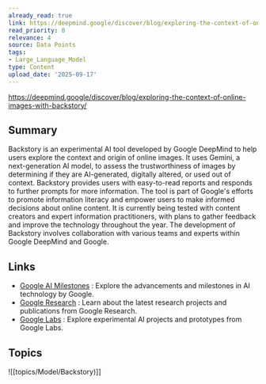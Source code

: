 ```yaml
---
already_read: true
link: https://deepmind.google/discover/blog/exploring-the-context-of-online-images-with-backstory/
read_priority: 0
relevance: 4
source: Data Points
tags:
- Large_Language_Model
type: Content
upload_date: '2025-09-17'
---
```


https://deepmind.google/discover/blog/exploring-the-context-of-online-images-with-backstory/
## Summary

Backstory is an experimental AI tool developed by Google DeepMind to help users explore the context and origin of online images. It uses Gemini, a next-generation AI model, to assess the trustworthiness of images by determining if they are AI-generated, digitally altered, or used out of context. Backstory provides users with easy-to-read reports and responds to further prompts for more information. The tool is part of Google's efforts to promote information literacy and empower users to make informed decisions about online content. It is currently being tested with content creators and expert information practitioners, with plans to gather feedback and improve the technology throughout the year. The development of Backstory involves collaboration with various teams and experts within Google DeepMind and Google.
## Links

- [Google AI Milestones](https://ai.google/advancing-ai/milestones/?section=intro&utm_source=deepmind.google&utm_medium=referral&utm_campaign=gdm&utm_content=) : Explore the advancements and milestones in AI technology by Google.
- [Google Research](https://research.google?utm_source=deepmind.google&utm_medium=referral&utm_campaign=gdm&utm_content=) : Learn about the latest research projects and publications from Google Research.
- [Google Labs](https://labs.google/?utm_source=deepmind.google&utm_medium=referral&utm_campaign=gdm&utm_content=) : Explore experimental AI projects and prototypes from Google Labs.

## Topics

![[topics/Model/Backstory)]]